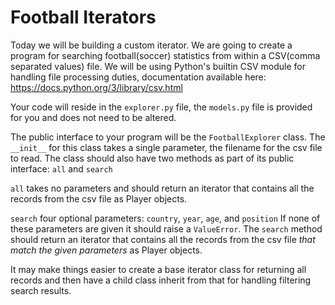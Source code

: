 Football Iterators
=============== 
Today we will be building a custom iterator. We are going to create a program for searching football(soccer) statistics from within a CSV(comma separated values) file. We will be using Python's builtin CSV module for handling file processing duties, documentation available here: https://docs.python.org/3/library/csv.html

Your code will reside in the `explorer.py` file, the `models.py` file is provided for you and does not need to be altered.

The public interface to your program will be the `FootballExplorer` class. The `__init__` for this class takes a single parameter, the filename for the csv file to read. The class should also have two methods as part of its public interface:  `all` and `search`

`all` takes no parameters and should return an iterator that contains all the records from the csv file as Player objects.

`search` four optional parameters: `country`, `year`, `age`, and `position` If none of these parameters are given it should raise a `ValueError`. The `search` method should return an iterator that contains all the records from the csv file *that match the given parameters* as Player objects.

It may make things easier to create a base iterator class for returning all records and then have a child class inherit from that for handling filtering search results.
